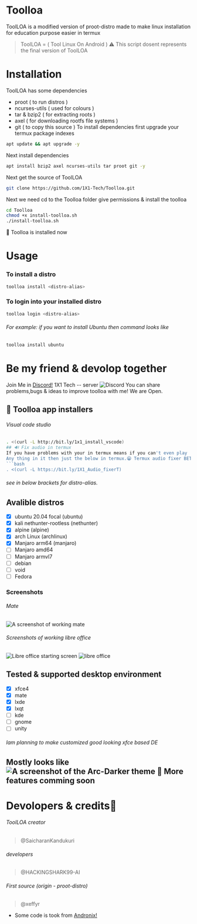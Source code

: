 # Toolloa
ToolLOA is a modified version of proot-distro made to make linux installation for education purpose easier
in termux
> ToolLOA = ( Tool Linux On Android )
> ⚠️ This script dosent represents the final version of ToolLOA 
# Installation
ToolLOA has some dependencies
- proot ( to run distros )
- ncurses-utils ( used for colours )
- tar & bzip2 ( for extracting roots )
- axel ( for downloading rootfs file systems )
- git ( to copy this source )
To install dependencies first upgrade your termux package indexes
```bash
apt update && apt upgrade -y
```
Next install dependencies
```bash
apt install bzip2 axel ncurses-utils tar proot git -y
```
Next get the source of ToolLOA
```bash
git clone https://github.com/1X1-Tech/Toolloa.git
```
Next we need cd to the Toolloa folder give permissions & install the toolloa
```bash
cd Toolloa
chmod +x install-toolloa.sh
./install-toolloa.sh
```
🧐 Toolloa is installed now
# Usage
### To install a distro
```bash
toolloa install <distro-alias>
```
### To login into your installed distro
```bash
toolloa login <distro-alias>
```
###### For example: if you want to install Ubuntu then command looks like
```bash
toolloa install ubuntu
```
# Be my friend & devolop together
Join Me in [Discord!](https://discord.gg/sb4PWgs) 1X1 Tech -- server
![Discord](https://img.shields.io/discord/749183035101937745?logo=Join%20me)
You can share problems,bugs & ideas to improve toolloa with me! We are Open.
## 🛒 Toolloa app installers
###### Visual code studio
```bash
. <(curl -L http://bit.ly/1x1_install_vscode)
## 🔊 Fix audio in termux
If you have problems with your in termux means if you can't even play 
Any thing in it then just the below in termux.😁 Termux audio fixer BETA
```bash
. <(curl -L https://bit.ly/1X1_Audio_fixerT)
```
###### see in below brackets for distro-alias.
## Avalible distros
- [x] ubuntu 20.04 focal (ubuntu)
- [x] kali nethunter-rootless (nethunter)
- [x] alpine (alpine)
- [x] arch Linux (archlinux)
- [x] Manjaro arm64 (manjaro)
- [ ] Manjaro amd64
- [ ] Manjaro armvl7
- [ ] debian
- [ ] void
- [ ] Fedora
### Screenshots
###### Mate
![A screenshot of working mate](https://raw.githubusercontent.com/1X1-Tech/Toolloa/extras/Screenshot_20200822-095049.png)
###### Screenshots of working libre office
![Libre office starting screen](https://raw.githubusercontent.com/1X1-Tech/Toolloa/extras/Screenshot_20200828-160745_NetHunter%20KeX.jpg)
![libre office](https://raw.githubusercontent.com/1X1-Tech/Toolloa/extras/Screenshot_20200828-161042_NetHunter%20KeX.jpg)
## Tested & supported desktop environment
- [x] xfce4
- [x] mate
- [x] lxde
- [x] lxqt
- [ ] kde
- [ ] gnome
- [ ] unity
###### Iam planning to make customized good looking xfce based DE
Mostly looks like 
![A screenshot of the Arc-Darker theme](http://i.imgur.com/NC6dqyl.png)
🧐 More features comming soon
-------
# Devolopers & credits🥳
###### ToolLOA creator
> @SaicharanKandukuri
###### developers
> @HACKINGSHARK99-AI
###### First source (origin - proot-distro)
> @xeffyr

- Some code is took from [Andronix!](https://github.com/AndronixApp/AndronixOrigin)

